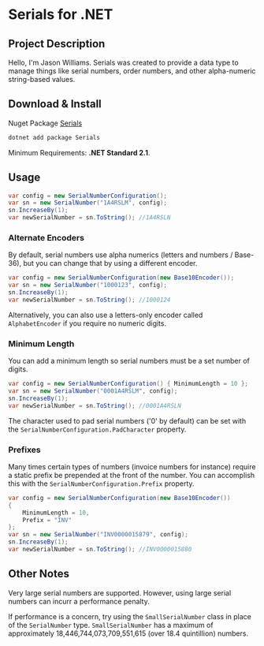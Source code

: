 # Serials for .NET

## Project Description
Hello, I'm Jason Williams. Serials was created to provide a data type to manage things like serial numbers, order numbers, and other alpha-numeric string-based values.

## Download & Install

Nuget Package [Serials](https://www.nuget.org/packages/Serials/)

```powershell
dotnet add package Serials
```
Minimum Requirements: **.NET Standard 2.1**.

## Usage
```csharp
var config = new SerialNumberConfiguration();
var sn = new SerialNumber("1A4RSLM", config);
sn.IncreaseBy(1);
var newSerialNumber = sn.ToString(); //1A4RSLN
```
### Alternate Encoders
By default, serial numbers use alpha numerics (letters and numbers / Base-36), but you can change that by using a different encoder.
```csharp
var config = new SerialNumberConfiguration(new Base10Encoder());
var sn = new SerialNumber("1000123", config);
sn.IncreaseBy(1);
var newSerialNumber = sn.ToString(); //1000124
```
Alternatively, you can also use a letters-only encoder called ```AlphabetEncoder``` if you require no numeric digits.

### Minimum Length
You can add a minimum length so serial numbers must be a set number of digits.
```csharp
var config = new SerialNumberConfiguration() { MinimumLength = 10 };
var sn = new SerialNumber("0001A4RSLM", config);
sn.IncreaseBy(1);
var newSerialNumber = sn.ToString(); //0001A4RSLN
```
The character used to pad serial numbers ('0' by default) can be set with the ```SerialNumberConfiguration.PadCharacter``` property.

### Prefixes
Many times certain types of numbers (invoice numbers for instance) require a static prefix be prepended at the front of the number. You can accomplish this with the ```SerialNumberConfiguration.Prefix``` property.
```csharp
var config = new SerialNumberConfiguration(new Base10Encoder())
{
    MinimumLength = 10,
    Prefix = "INV"
};
var sn = new SerialNumber("INV0000015879", config);
sn.IncreaseBy(1);
var newSerialNumber = sn.ToString(); //INV0000015880
```

## Other Notes
Very large serial numbers are supported. However, using large serial numbers can incurr a performance penalty.

If performance is a concern, try using the ```SmallSerialNumber``` class in place of the ```SerialNumber``` type. ```SmallSerialNumber``` has a maximum of approximately 18,446,744,073,709,551,615 (over 18.4 quintillion) numbers.
